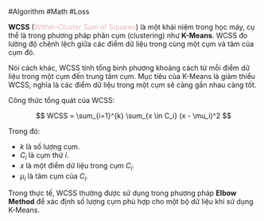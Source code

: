 #Algorithm #Math #Loss

**WCSS** (<font color="#e5b9b7">Within-Cluster Sum of Squares</font>) là một khái niệm trong học máy, cụ thể là trong phương pháp phân cụm (clustering) như **K-Means**. WCSS đo lường độ chênh lệch giữa các điểm dữ liệu trong cùng một cụm và tâm của cụm đó.

Nói cách khác, WCSS tính tổng bình phương khoảng cách từ mỗi điểm dữ liệu trong một cụm đến trung tâm cụm. Mục tiêu của K-Means là giảm thiểu WCSS, nghĩa là các điểm dữ liệu trong một cụm sẽ càng gần nhau càng tốt.

Công thức tổng quát của WCSS:

$$
WCSS = \sum_{i=1}^{k} \sum_{x \in C_i} (x - \mu_i)^2
$$

Trong đó:
- $k$ là số lượng cụm.
- $C_i$ là cụm thứ $i$.
- $x$ là một điểm dữ liệu trong cụm $C_i$.
- $\mu_i$ là tâm cụm của $C_i$.

Trong thực tế, WCSS thường được sử dụng trong phương pháp **Elbow Method** để xác định số lượng cụm phù hợp cho một bộ dữ liệu khi sử dụng K-Means.

